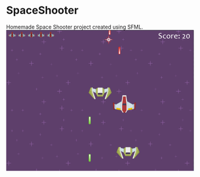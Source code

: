 # SpaceShooter
Homemade Space Shooter project created using SFML.
![alt tag](https://github.com/Heaven31415/SpaceShooter/blob/master/Spaceshooter.png)

